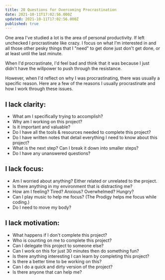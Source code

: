 ```yaml
---
title: 20 Questions for Overcoming Procrastination
date: 2021-10-11T17:02:56.000Z
updated: 2021-10-11T17:02:56.000Z
published: true
---
```


One area I've studied a lot is the area of personal productivity. If left unchecked I procrastinate like crazy. I focus on what I'm interested in and all those other pesky things that I "need" to get done just don't get done, or at least until the last minute.

When I'd procrastinate, I'd feel bad and think that it was because I just didn't have the willpower to push through the resistance.

However, when I'd reflect on why I was procrastinating, there was usually a specific reason. Here are a few of the reasons I usually procrastinate and how I work through these issues.

## I lack clarity:

* What am I specifically trying to accomplish?
* Why am I working on this project?
* Is it important and valuable?
* Do I have all the tools & resources needed to complete this project?
* Do I have written notes that detail everything I need to know about this project?
* What is the next step? Can I break it down into smaller steps?
* Do I have any unanswered questions?

## I lack focus:

* Am I worried about anything? Either related or unrelated to the project.
* Is there anything in my environment that is distracting me?
* How am I feeling? Tired? Anxious? Overwhelmed? Hungry?
* Can I play music to help me focus? (The Prodigy helps me focus while coding.)
* Do I need to move my body?

## I lack motivation:

* What happens if I don't complete this project?
* Who is counting on me to complete this project?
* Can I delegate this project to someone else?
* Can I work on this for just 30 minutes then do something fun?
* Is there anything interesting I can learn by completing this project?
* Is there a better time to be working on this?
* Can I do a quick and dirty version of the project?
* Is there anyone that can help me?

